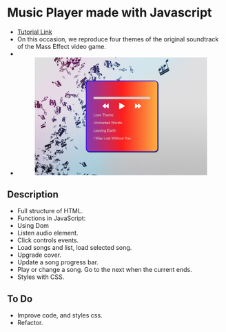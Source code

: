 # Music Player made with Javascript

- <a href="https://www.youtube.com/watch?v=smyWFCJ_Kb8">Tutorial Link</a>
- On this occasion, we reproduce four themes of the original soundtrack of the Mass Effect video game.
-
- <div align="center"> <img src="./img/previous.png" width="400px"</img> </div>

## Description

- Full structure of HTML.
- Functions in JavaScript:
- Using Dom
- Listen audio element.
- Click controls events.
- Load songs and list, load selected song.
- Upgrade cover.
- Update a song progress bar.
- Play or change a song. Go to the next when the current ends.
- Styles with CSS.

## To Do

- Improve code, and styles css.
- Refactor.
